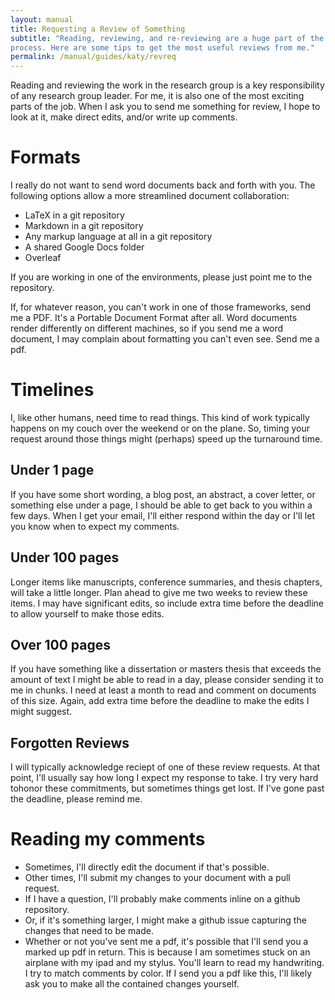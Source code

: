 ```yaml
---
layout: manual
title: Requesting a Review of Something
subtitle: "Reading, reviewing, and re-reviewing are a huge part of the research 
process. Here are some tips to get the most useful reviews from me."
permalink: /manual/guides/katy/revreq
---
```


Reading and reviewing the work in the research group is a key responsibility of 
any research group leader. For me, it is also one of the most exciting 
parts of the job. When I ask you to send me something for review, I hope to 
look at it, make direct edits, and/or write up comments. 

# Formats

I really do not want to send word documents back and forth with you. The 
following options allow a more streamlined document collaboration:

- LaTeX in a git repository
- Markdown in a git repository
- Any markup language at all in a git repository
- A shared Google Docs folder
- Overleaf

If you are working in one of the environments, please just point me to the 
repository. 

If, for whatever reason, you can't work in one of those frameworks, send me a 
PDF. It's a Portable Document Format after all. Word documents render 
differently on different machines, so if you send me a word document, I may 
complain about formatting you can't even see. Send me a pdf.

# Timelines

I, like other humans, need time to read things. This kind of work typically 
happens on my couch over the weekend or on the plane. So, timing your request 
around those things might (perhaps) speed up the turnaround time. 

## Under 1 page

If you have some short wording, a blog post, an abstract, a cover letter, or something else 
under a page, I should be able to get back to you within a few days. When I get 
your email, I'll either respond within the day or I'll let you know when to 
expect my comments.

## Under 100 pages

Longer items like manuscripts, conference summaries, and thesis chapters, will 
take a little longer. Plan ahead to give me two weeks to review these items. I 
may have significant edits, so include extra time before the deadline to allow 
yourself to make those edits. 

## Over 100 pages

If you have something like a dissertation or masters thesis that exceeds the 
amount of text I might be able to read in a day, please consider sending it to 
me in chunks. I need at least a month to read and comment on documents of this 
size. Again, add extra time before the deadline to make the edits I might 
suggest.

## Forgotten Reviews

I will typically acknowledge reciept of one of these review requests. At that 
point, I'll usually say how long I expect my response to take. I try very hard 
tohonor these commitments, but sometimes things get lost. If I've gone past the 
deadline, please remind me. 

# Reading my comments

- Sometimes, I'll directly edit the document if that's possible. 
- Other times, I'll submit my changes to your document with a pull request.
- If I have a question, I'll probably make comments inline on a github repository.
- Or, if it's something larger, I might make a github issue capturing the changes 
that need to be made. 
- Whether or not you've sent me a pdf, it's possible that I'll send you a marked 
up pdf in return. This is because I am sometimes stuck on an airplane with my 
ipad and my stylus. You'll learn to read my handwriting. I try to match 
comments by color. If I send you a pdf like this, I'll likely ask you to make 
all the contained changes yourself.


